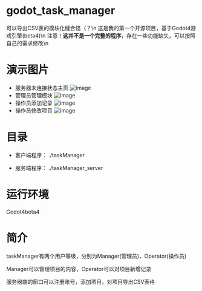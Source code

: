 # godot_task_manager

可以导出CSV表的模块化缝合怪（？\n
这是我的第一个开源项目，基于Godot4游戏引擎(beta4)\n
注意！**这并不是一个完整的程序**，存在一些功能缺失，可以按照自己的需求修改\n

# 演示图片

- 服务器未连接状态主页
![image](https://user-images.githubusercontent.com/22912744/199709608-b5622831-66d2-4003-aebb-894e7085bc06.png)
- 管理员管理模块
![image](https://user-images.githubusercontent.com/22912744/199709906-ee7b2745-2f16-45a2-864b-b8b1132d36e3.png)
- 操作员添加记录
![image](https://user-images.githubusercontent.com/22912744/199710086-846cc1f1-8eee-45b1-b31d-abeeec0754c1.png)
- 操作员修改项目
![image](https://user-images.githubusercontent.com/22912744/199710133-29051cb2-d8cd-4178-a19e-efbb2c58c52b.png)

# 目录

- 客户端程序：
./taskManager

- 服务端程序：
./taskManager_server

# 运行环境

Godot4beta4

# 简介

taskManager有两个用户等级，分别为Manager(管理员)，Operator(操作员)

Manager可以管理项目的内容，Operator可以对项目新增记录

服务器端的窗口可以注册账号，添加项目，对项目导出CSV表格

